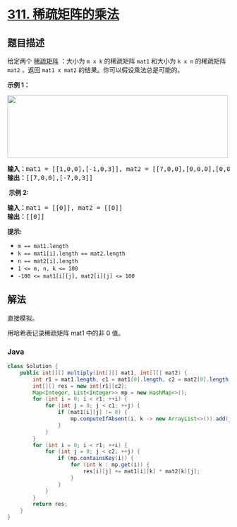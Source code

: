 # [311. 稀疏矩阵的乘法](https://leetcode.cn/problems/sparse-matrix-multiplication)

## 题目描述

<p>给定两个&nbsp;<a href="https://baike.baidu.com/item/%E7%A8%80%E7%96%8F%E7%9F%A9%E9%98%B5" target="_blank">稀疏矩阵</a>&nbsp;：大小为 <code>m x k</code> 的稀疏矩阵 <code>mat1</code> 和大小为 <code>k x n</code> 的稀疏矩阵 <code>mat2</code> ，返回 <code>mat1 x mat2</code> 的结果。你可以假设乘法总是可能的。</p>

<p><strong>示例 1：</strong></p>

<p><img src="https://fastly.jsdelivr.net/gh/doocs/leetcode@main/solution/0300-0399/0311.Sparse%20Matrix%20Multiplication/images/mult-grid.jpg" style="height: 142px; width: 500px;" /></p>

<pre>
<strong>输入：</strong>mat1 = [[1,0,0],[-1,0,3]], mat2 = [[7,0,0],[0,0,0],[0,0,1]]
<strong>输出：</strong>[[7,0,0],[-7,0,3]]
</pre>

<p><strong>&nbsp;示例 2:</strong></p>

<pre>
<b>输入：</b>mat1 = [[0]], mat2 = [[0]]
<b>输出：</b>[[0]]
</pre>

<p><strong>提示:</strong></p>

<ul>
	<li><code>m == mat1.length</code></li>
	<li><code>k == mat1[i].length == mat2.length</code></li>
	<li><code>n == mat2[i].length</code></li>
	<li><code>1 &lt;= m, n, k &lt;= 100</code></li>
	<li><code>-100 &lt;= mat1[i][j], mat2[i][j] &lt;= 100</code></li>
</ul>

## 解法

直接模拟。

用哈希表记录稀疏矩阵 mat1 中的非 0 值。

### **Java**

```java
class Solution {
    public int[][] multiply(int[][] mat1, int[][] mat2) {
        int r1 = mat1.length, c1 = mat1[0].length, c2 = mat2[0].length;
        int[][] res = new int[r1][c2];
        Map<Integer, List<Integer>> mp = new HashMap<>();
        for (int i = 0; i < r1; ++i) {
            for (int j = 0; j < c1; ++j) {
                if (mat1[i][j] != 0) {
                    mp.computeIfAbsent(i, k -> new ArrayList<>()).add(j);
                }
            }
        }
        for (int i = 0; i < r1; ++i) {
            for (int j = 0; j < c2; ++j) {
                if (mp.containsKey(i)) {
                    for (int k : mp.get(i)) {
                        res[i][j] += mat1[i][k] * mat2[k][j];
                    }
                }
            }
        }
        return res;
    }
}
```
